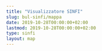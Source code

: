 ```yaml
---
title: "Visualizzatore SINFI"
slug: bul-sinfi/mappa
date: 2019-10-28T00:00:00+02:00
lastmod: 2019-10-28T00:00:00+02:00
type: sinfi
layout: map
---
```

